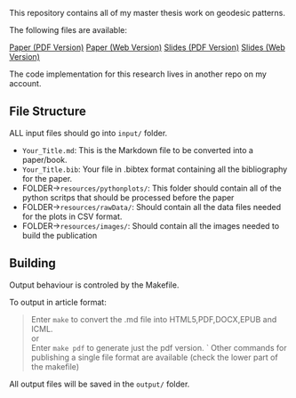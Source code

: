 This repository contains all of my master thesis work on geodesic patterns.

The following files are available:

[Paper (PDF Version)](output/paper.pdf)
[Paper (Web Version)](output/paper.html)
[Slides (PDF Version)](output/slides.pdf)
[Slides (Web Version)](output/slides.html)

The code implementation for this research lives in another repo on my account.

## File Structure

ALL input files should go into `input/` folder.

* `Your_Title.md`: This is the Markdown file to be converted into a paper/book.
* `Your_Title.bib`: Your file in .bibtex format containing all the bibliography for the paper.
* FOLDER->`resources/pythonplots/`: This folder should contain all of the python scritps that should be processed before the paper
* FOLDER->`resources/rawData/`: Should contain all the data files needed for the plots in CSV format.
* FOLDER->`resources/images/`: Should contain all the images needed to build the publication

## Building

Output behaviour is controled by the Makefile.

To output in article format:

> Enter `make` to convert the .md file into HTML5,PDF,DOCX,EPUB and ICML.  
> or  
> Enter `make pdf` to generate just the pdf version.
`
Other commands for publishing a single file format are available (check the lower part of the makefile)

All output files will be saved in the `output/` folder.

